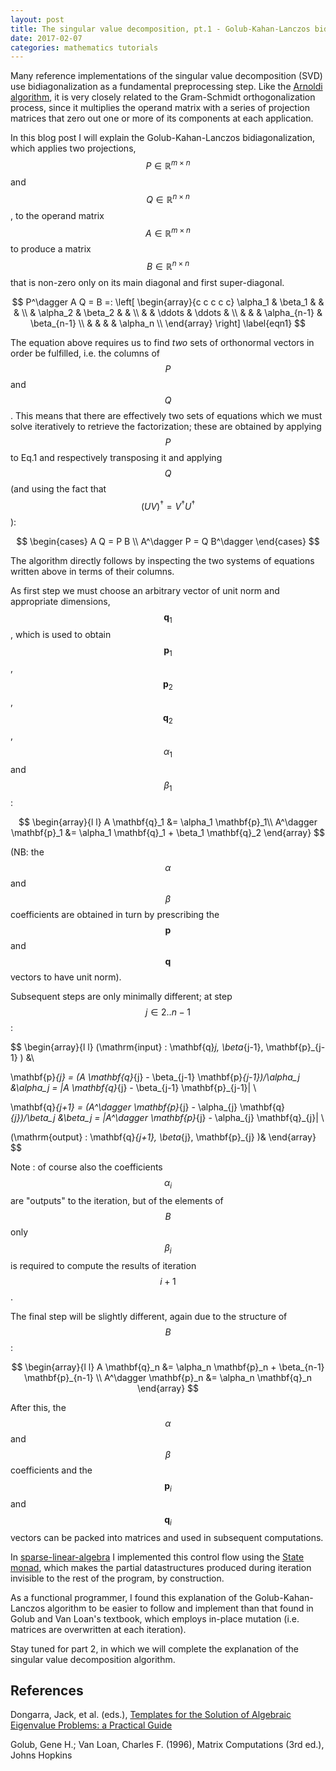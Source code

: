 ```yaml
---
layout: post
title: The singular value decomposition, pt.1 - Golub-Kahan-Lanczos bidiagonalization
date: 2017-02-07
categories: mathematics tutorials
---
```


Many reference implementations of the singular value decomposition (SVD) use bidiagonalization as a fundamental preprocessing step. Like the [Arnoldi algorithm](https://ocramz.github.io/mathematics/tutorials/2016/11/09/arnoldi-alt.html), it is very closely related to the Gram-Schmidt orthogonalization process, since it multiplies the operand matrix with a series of projection matrices that zero out one or more of its components at each application.

In this blog post I will explain the Golub-Kahan-Lanczos bidiagonalization, which applies two projections, $$P \in \mathbb{R}^{m \times n}$$ and $$Q \in \mathbb{R}^{n \times n}$$, to the operand matrix $$A \in \mathbb{R}^{m \times n}$$ to produce a matrix $$B \in \mathbb{R}^{n \times n}$$ that is non-zero only on its main diagonal and first super-diagonal.

$$
P^\dagger A Q = B =: \left[
\begin{array}{c c c c c}
 \alpha_1 & \beta_1  &         & & \\
          & \alpha_2 & \beta_2 & & \\
	  & & \ddots & \ddots    & \\
	  & & & \alpha_{n-1} & \beta_{n-1} \\
          & & & & \alpha_n \\
\end{array}
\right]
\label{eqn1}
$$

The equation above requires us to find _two_ sets of orthonormal vectors in order be fulfilled, i.e. the columns of $$P$$ and $$Q$$. This means that there are effectively two sets of equations which we must solve iteratively to retrieve the factorization; these are obtained by applying $$P$$ to Eq.1 and respectively transposing it and applying $$Q$$ (and using the fact that $$(U V)^\dagger = V^\dagger U^\dagger$$):


$$
\begin{cases}
A Q = P B \\
A^\dagger P = Q B^\dagger
\end{cases}
$$

The algorithm directly follows by inspecting the two systems of equations written above in terms of their columns.

As first step we must choose an arbitrary vector of unit norm and appropriate dimensions, $$\mathbf{q}_1$$, which is used to obtain $$\mathbf{p}_1$$, $$\mathbf{p}_2$$, $$\mathbf{q}_2$$, $$\alpha_1$$ and $$\beta_1$$:

$$
\begin{array}{l l}
A \mathbf{q}_1 &= \alpha_1 \mathbf{p}_1\\
A^\dagger \mathbf{p}_1 &= \alpha_1 \mathbf{q}_1 + \beta_1 \mathbf{q}_2 
\end{array}
$$

(NB: the $$\alpha$$ and $$\beta$$ coefficients are obtained in turn by prescribing the $$\mathbf{p}$$ and $$\mathbf{q}$$ vectors to have unit norm).

Subsequent steps are only minimally different; at step $$j \in {2 .. n-1}$$ :

$$
\begin{array}{l l}
(\mathrm{input} : \mathbf{q}_j, \beta_{j-1}, \mathbf{p}_{j-1} ) &\\

\mathbf{p}_{j} = (A \mathbf{q}_{j} - \beta_{j-1} \mathbf{p}_{j-1})/\alpha_j &\alpha_j =  \|A \mathbf{q}_{j} - \beta_{j-1} \mathbf{p}_{j-1}\|  \\

\mathbf{q}_{j+1} = (A^\dagger \mathbf{p}_{j} - \alpha_{j} \mathbf{q}_{j})/\beta_j &\beta_j =  \|A^\dagger \mathbf{p}_{j} - \alpha_{j} \mathbf{q}_{j}\|  \\

(\mathrm{output} : \mathbf{q}_{j+1}, \beta_{j}, \mathbf{p}_{j} )&
\end{array}
$$

Note : of course also the coefficients $$\alpha_i$$ are "outputs" to the iteration, but of the elements of $$B$$ only $$\beta_i$$ is required to compute the results of iteration $$i+1$$.


The final step will be slightly different, again due to the structure of $$B$$:

$$
\begin{array}{l l}
A \mathbf{q}_n &= \alpha_n \mathbf{p}_n + \beta_{n-1} \mathbf{p}_{n-1} \\
A^\dagger \mathbf{p}_n &= \alpha_n \mathbf{q}_n
\end{array}
$$

After this, the $$\alpha$$ and $$\beta$$ coefficients and the $$\mathbf{p}_i$$ and $$\mathbf{q}_i$$ vectors can be packed into matrices and used in subsequent computations.

In [sparse-linear-algebra](https://hackage.haskell.org/package/sparse-linear-algebra) I implemented this control flow using the [State monad](https://hackage.haskell.org/package/mtl-2.2.1/docs/Control-Monad-State-Strict.html), which makes the partial datastructures produced during iteration invisible to the rest of the program, by construction.

As a functional programmer, I found this explanation of the Golub-Kahan-Lanczos algorithm to be easier to follow and implement than that found in Golub and Van Loan's textbook, which employs in-place mutation (i.e. matrices are overwritten at each iteration).

Stay tuned for part 2, in which we will complete the explanation of the singular value decomposition algorithm.



## References

Dongarra, Jack, et al. (eds.), [Templates for the Solution of Algebraic Eigenvalue Problems: a Practical Guide](http://www.netlib.org/utk/people/JackDongarra/etemplates/node198.html)

Golub, Gene H.; Van Loan, Charles F. (1996), Matrix Computations (3rd ed.), Johns Hopkins

